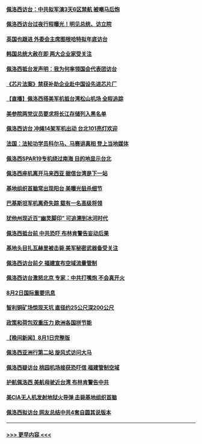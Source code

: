#### [佩洛西访台：中共拟军演3天6区禁航 被嘲马后炮](../pages/prog202/a103493153.md?t=08030651) 
#### [佩洛西访台过夜行程曝光！明见总统、访立院](../pages/prog202/a103493035.md?t=08030651) 
#### [英国也跟进 外委会主席图根哈特拟年底访台](../pages/prog202/a103493047.md?t=08030651) 
#### [韩国总统大赦在即 两大企业家受关注](../pages/prog202/a103493059.md?t=08030651) 
#### [佩洛西抵台发声明：我为何率领国会代表团访台](../pages/prog202/a103492932.md?t=08030651) 
#### [《芯片法案》禁获补助企业赴中国设先进芯片厂](../pages/prog202/a103492914.md?t=08030651) 
#### [【直播】佩洛西搭美军机抵台湾松山机场 全程追踪](../pages/prog202/a103492868.md?t=08030651) 
#### [美参院两党议员要求将长江存储列入黑名单](../pages/prog202/a103492895.md?t=08030651) 
#### [佩洛西访台 冲绳14架军机出动 台北101亮灯欢迎](../pages/prog202/a103492905.md?t=08030651) 
#### [法国：法轮功学员科尔马、马赛讲真相 登上当地媒体](../pages/prog202/a103492885.md?t=08030651) 
#### [佩洛西SPAR19专机绕过南海 目的地显示台北](../pages/prog202/a103492864.md?t=08030651) 
#### [佩洛西座机离开马来西亚 据信台湾是下一站](../pages/prog202/a103492821.md?t=08030651) 
#### [基地组织首脑常出现阳台 美曝光狙杀细节](../pages/prog202/a103492702.md?t=08030651) 
#### [巴基斯坦军机离奇失踪 载有一名高级将领](../pages/prog202/a103492754.md?t=08030651) 
#### [犹他州现近百“幽灵脚印” 可追溯到冰河时代](../pages/prog202/a103492694.md?t=08030651) 
#### [佩洛西抵台前 中共恐吓 布林肯警告妄动后果](../pages/prog202/a103492718.md?t=08030651) 
#### [基地头目扎瓦赫里被击毙 美军秘密武器备受关注](../pages/prog202/a103492690.md?t=08030651) 
#### [佩洛西访台前夕 福建宣布空域流量管制](../pages/prog202/a103492714.md?t=08030651) 
#### [佩洛西访台激怒北京 专家：中共打嘴炮 不会真开火](../pages/prog202/a103492728.md?t=08030651) 
#### [8月2日国际重要讯息](../pages/prog202/a103492712.md?t=08030651) 
#### [智利铜矿场惊现天坑 直径约25公尺深200公尺](../pages/prog202/a103492689.md?t=08030651) 
#### [政策和荷包双重压力 欧洲各国拼节能](../pages/prog202/a103492607.md?t=08030651) 
#### [【晚间新闻】8月1日完整版](../pages/prog202/a103492367.md?t=08030651) 
#### [佩洛西亚洲行第二站 旋风式访问大马](../pages/prog202/a103492598.md?t=08030651) 
#### [佩洛西疑访台 桃园机场接获恐吓信 福建管制空域](../pages/prog202/a103492563.md?t=08030651) 
#### [护航佩洛西 美航母驶近台湾 布林肯警告中共](../pages/prog202/a103492530.md?t=08030651) 
#### [美CIA无人机发射地狱火导弹 击毙基地组织首脑](../pages/prog202/a103492459.md?t=08030651) 
#### [佩洛西拟访台 网友总结中共4套自圆其说版本](../pages/prog202/a103492462.md?t=08030651) 

----
#### [ >>> 更早内容 <<< ](../indexes/prog202-earlier.md)
